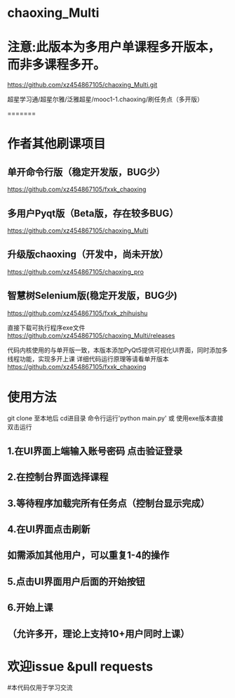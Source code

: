 ﻿# chaoxing_Multi

# 注意:此版本为多用户单课程多开版本，而非多课程多开。

https://github.com/xz454867105/chaoxing_Multi.git

超星学习通/超星尔雅/泛雅超星/mooc1-1.chaoxing/刷任务点（多开版）

=======
# 作者其他刷课项目
## 单开命令行版（稳定开发版，BUG少）
https://github.com/xz454867105/fxxk_chaoxing
## 多用户Pyqt版（Beta版，存在较多BUG）
https://github.com/xz454867105/chaoxing_Multi
## 升级版chaoxing（开发中，尚未开放）
https://github.com/xz454867105/chaoxing_pro
## 智慧树Selenium版(稳定开发版，BUG少)
https://github.com/xz454867105/fxxk_zhihuishu


直接下载可执行程序exe文件
https://github.com/xz454867105/chaoxing_Multi/releases

代码内核使用的与单开版一致，本版本添加PyQt5提供可视化UI界面，同时添加多线程功能，实现多开上课
详细代码运行原理等请看单开版本
https://github.com/xz454867105/fxxk_chaoxing

# 使用方法
git clone 至本地后 cd进目录 命令行运行'python main.py'
或
使用exe版本直接双击运行

## 1.在UI界面上端输入账号密码 点击验证登录
## 2.在控制台界面选择课程
## 3.等待程序加载完所有任务点（控制台显示完成）
## 4.在UI界面点击刷新
## 如需添加其他用户，可以重复1-4的操作

## 5.点击UI界面用户后面的开始按钮
## 6.开始上课
## （允许多开，理论上支持10+用户同时上课）


# 欢迎issue &pull requests

#本代码仅用于学习交流
